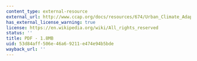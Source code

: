 ```yaml
---
content_type: external-resource
external_url: http://www.ccap.org/docs/resources/674/Urban_Climate_Adaptation-FINAL_CCAP%206-9-09.pdf
has_external_license_warning: true
license: https://en.wikipedia.org/wiki/All_rights_reserved
status: ''
title: PDF - 1.8MB
uid: 53d84aff-506e-46a6-9211-e474e94b5bde
wayback_url: ''
---
```

